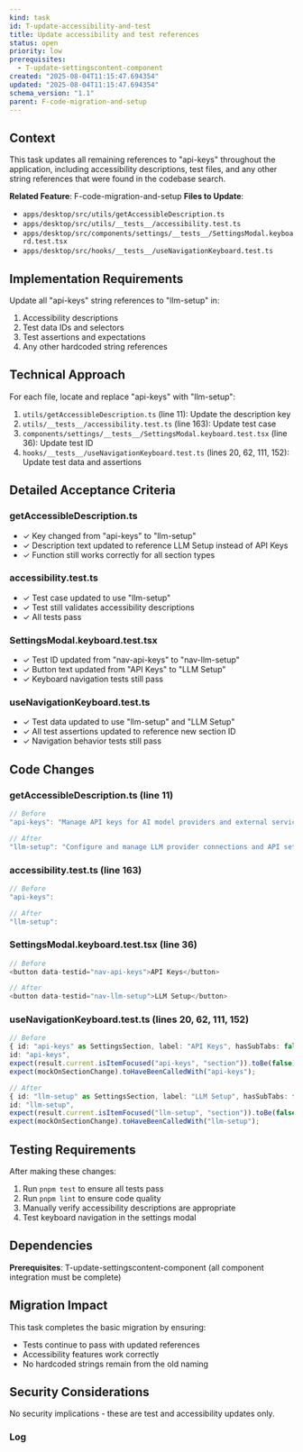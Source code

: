 ```yaml
---
kind: task
id: T-update-accessibility-and-test
title: Update accessibility and test references
status: open
priority: low
prerequisites:
  - T-update-settingscontent-component
created: "2025-08-04T11:15:47.694354"
updated: "2025-08-04T11:15:47.694354"
schema_version: "1.1"
parent: F-code-migration-and-setup
---
```


## Context

This task updates all remaining references to "api-keys" throughout the application, including accessibility descriptions, test files, and any other string references that were found in the codebase search.

**Related Feature**: F-code-migration-and-setup
**Files to Update**:

- `apps/desktop/src/utils/getAccessibleDescription.ts`
- `apps/desktop/src/utils/__tests__/accessibility.test.ts`
- `apps/desktop/src/components/settings/__tests__/SettingsModal.keyboard.test.tsx`
- `apps/desktop/src/hooks/__tests__/useNavigationKeyboard.test.ts`

## Implementation Requirements

Update all "api-keys" string references to "llm-setup" in:

1. Accessibility descriptions
2. Test data IDs and selectors
3. Test assertions and expectations
4. Any other hardcoded string references

## Technical Approach

For each file, locate and replace "api-keys" with "llm-setup":

1. `utils/getAccessibleDescription.ts` (line 11): Update the description key
2. `utils/__tests__/accessibility.test.ts` (line 163): Update test case
3. `components/settings/__tests__/SettingsModal.keyboard.test.tsx` (line 36): Update test ID
4. `hooks/__tests__/useNavigationKeyboard.test.ts` (lines 20, 62, 111, 152): Update test data and assertions

## Detailed Acceptance Criteria

### getAccessibleDescription.ts

- ✓ Key changed from "api-keys" to "llm-setup"
- ✓ Description text updated to reference LLM Setup instead of API Keys
- ✓ Function still works correctly for all section types

### accessibility.test.ts

- ✓ Test case updated to use "llm-setup"
- ✓ Test still validates accessibility descriptions
- ✓ All tests pass

### SettingsModal.keyboard.test.tsx

- ✓ Test ID updated from "nav-api-keys" to "nav-llm-setup"
- ✓ Button text updated from "API Keys" to "LLM Setup"
- ✓ Keyboard navigation tests still pass

### useNavigationKeyboard.test.ts

- ✓ Test data updated to use "llm-setup" and "LLM Setup"
- ✓ All test assertions updated to reference new section ID
- ✓ Navigation behavior tests still pass

## Code Changes

### getAccessibleDescription.ts (line 11)

```typescript
// Before
"api-keys": "Manage API keys for AI model providers and external services",

// After
"llm-setup": "Configure and manage LLM provider connections and API settings",
```

### accessibility.test.ts (line 163)

```typescript
// Before
"api-keys":

// After
"llm-setup":
```

### SettingsModal.keyboard.test.tsx (line 36)

```typescript
// Before
<button data-testid="nav-api-keys">API Keys</button>

// After
<button data-testid="nav-llm-setup">LLM Setup</button>
```

### useNavigationKeyboard.test.ts (lines 20, 62, 111, 152)

```typescript
// Before
{ id: "api-keys" as SettingsSection, label: "API Keys", hasSubTabs: false },
id: "api-keys",
expect(result.current.isItemFocused("api-keys", "section")).toBe(false);
expect(mockOnSectionChange).toHaveBeenCalledWith("api-keys");

// After
{ id: "llm-setup" as SettingsSection, label: "LLM Setup", hasSubTabs: false },
id: "llm-setup",
expect(result.current.isItemFocused("llm-setup", "section")).toBe(false);
expect(mockOnSectionChange).toHaveBeenCalledWith("llm-setup");
```

## Testing Requirements

After making these changes:

1. Run `pnpm test` to ensure all tests pass
2. Run `pnpm lint` to ensure code quality
3. Manually verify accessibility descriptions are appropriate
4. Test keyboard navigation in the settings modal

## Dependencies

**Prerequisites**: T-update-settingscontent-component (all component integration must be complete)

## Migration Impact

This task completes the basic migration by ensuring:

- Tests continue to pass with updated references
- Accessibility features work correctly
- No hardcoded strings remain from the old naming

## Security Considerations

No security implications - these are test and accessibility updates only.

### Log
